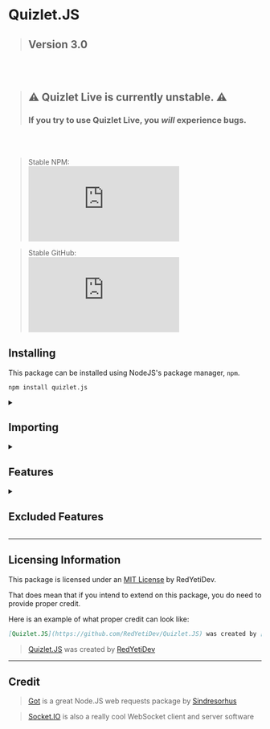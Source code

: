 # Quizlet.JS
> ## Version 3.0
<br/><br/>
> ## ⚠ Quizlet Live is currently unstable. ⚠
> ### If you try to use Quizlet Live, you **_will_** experience bugs. 
<br/><br/>
> Stable NPM:<br/>[![NPM](https://img.shields.io/npm/v/quizlet.js?color=4f12d7&logo=npm&style=for-the-badge&label=Version)](https://npmjs.com/package/quizlet.js)<br/>

> Stable GitHub:<br/>[![GitHub release](https://img.shields.io/github/v/release/redyetidev/quizlet.js?label=version&color=4f12d7&logo=github&style=for-the-badge)](https://github.com/redyetidev/quizlet.js/releases)<br/>


## Installing
This package can be installed using NodeJS's package manager, `npm`.
```
npm install quizlet.js
```

<details>
    <summary>
    
## **Importing**    
</summary>

> To use the new *ESM* syntax, set your `type` to `module` in your `package.json`. [**Click me**](https://nodejs.org/api/packages.html#packages_package_json_and_file_extensions) for more information
- You can import the entire package into a single variable (***esm***)
    ```js
    import * as Quizlet from 'quizlet.js'
    ```

- You can import certain parts of the package into different variables (***esm***)
    ```js
    import {Class, StudySet, User, Live, Folder} from 'quizlet.js'
    ```
- You can also import this package into non-esm modules (***commonjs***)
    ```js
    var Quizlet = await import("quizlet.js")
    ```

</details>

<details>
    <summary>

## **Features**
</summary>

- ## StudySet (`Quizlet.StudySet`)
    One of the main things about Quizlet is the unique study sets. This class allows you to access these sets 
    - ### **Methods**
        <table><thead><tr><th>Type</th><th>Method</th><th>Parameters</th><th>Returns</th><th>Description</th><th>Example</th></tr></thead><tbody><tr><td>

        `static`</td><td>`getByID`</td><td>
        | Parameter | Type              | Default  | Description |
        |-----------|-------------------|----------|-------------|
        | `id`      | `string` `number` | Required | The Set ID  |
        </td><td>
        
        `Promise<StudySet>`</td><td>Gets a study set via it's ID</td><td>
        ```js
        await StudySet.getByID("123456")
        ```
        </td></tr><tr><td>

        `static`</td><td>`getFromUser`</td><td>
        | Parameter | Type              | Default  | Description |
        |-----------|-------------------|----------|-------------|
        | `id`      | `string` `number` | Required | The User ID  |
        </td><td>`Promise<StudySet[]>`</td><td>Gets all the sets that a user has created</td><td>
        ```js
        await StudySet.getFromUser("123456")
        ```
        </td></tr><tr><td>

        `static`</td><td>`getFromClass`</td><td>
        | Parameter | Type              | Default  | Description |
        |-----------|-------------------|----------|-------------|
        | `id`      | `string` `number` | Required | The Class ID  |
        </td><td>
        
        `Promise<StudySet[]>`</td><td>Gets all the sets that exist within a class</td><td>
        ```js
        await StudySet.getFromClass("123456")
        ```
        </td></tr><tr><td>

        `static`</td><td>`getFromFolder`</td><td>
        | Parameter | Type              | Default  | Description |
        |-----------|-------------------|----------|-------------|
        | `id`      | `string` `number` | Required | The Folder ID  |
        </td><td>
        
        `Promise<StudySet[]>`</td><td>Gets all the sets that exist within a folder</td><td>
        ```js
        await StudySet.getFromFolder("123456")
        ```
        </td></tr><tr><td>
        
        `dynamic`</td><td>`getTerms`</td><td>None</td><td id="set-term">`Promise<Term>`:<table><thead><tr><th>Property</th><th>Type</th><th>Description</th></tr></thead><tbody><tr><td>`term`</td><td><table><thead><tr><th>Property</th><th>Type</th><th>Description</th></tr></thead><tbody><tr><td>`text`</td><td>`string`</td><td>The content's text</td></tr><tr><td>`audio`</td><td>`string`</td><td>The content's audio (Always a TTS from my testing)</td></tr></tbody></table></td><td>The term's term</td></tr><tr><td>`definition`</td><td><table><thead><tr><th>Property</th><th>Type</th><th>Description</th></tr></thead><tbody><tr><td>`text`</td><td>`string`</td><td>The content's text</td></tr><tr><td>`audio`</td><td>`string`</td><td>The content's audio (Always a TTS from my testing)</td></tr></tbody></table></td><td>The term's definition</td></tr><tr><td>`rank`</td><td>`number`</td><td>The term's index, or rank in the set</td></tr><tr><td>`image`</td><td>`string`</td><td>The image URL of the term.</td></tr><tr><td>`setId`</td><td>`number`</td><td>The ID of the set that this term belongs in</td></tr><tr><td>`id`</td><td>`number`</td><td>The ID of this term</td></tr></tbody></table></td><td>Gets all the terms in a study set</td><td>
        ```js
        await mySet.getTerms()
        ```
        </td></tr><tr><td>

        `dynamic`</td><td>`getCreator`</td><td>None</td><td>`Promise<User>`</td><td>Gets the creator of a study set.</td><td>
        ```js
        await mySet.getCreator()
        ```
        </td></tr></tbody></table>
    - ### **Properties**
        <table><thead><tr><th>Property</th><th>Type</th><th>Description</th></tr></thead><tbody><tr><td>
        
        `url`</td><td>`string`</td><td>The set URL</td></tr><tr><td>`id`</td><td>`number`</td><td>The set's ID</td></tr><tr><td>`creatorId`</td><td>`number`</td><td>The ID of the set's creator</td></tr><tr><td>`termLang`</td><td>`string`</td><td>The languages of the terms in the set</td></tr><tr><td>`defLang`</td><td>`string`</td><td>The languages of the definitions in the set</td></tr><tr><td>`title`</td><td>`string`</td><td>The set title/name</td></tr><tr><td>`description`</td><td>`string`</td><td>The set's description</td></tr><tr><td>`thumbnail`</td><td>`string`</td><td>The icon for the set</td></tr><tr><td>`numTerms`</td><td>`number`</td><td>The number of terms in this set</td></tr></tbody></table>
- ## User (`Quizlet.User`)
    The `User` class allows you to see details about users on Quizlet
    - ### **Methods**
        <table><thead><tr><th>Type</th><th>Method</th><th>Parameters</th><th>Returns</th><th>Description</th></tr></thead><tbody><tr><td>
        
        `static`</td><td>`getByID`</td><td>
        | Parameter 	| Types 	|Default| Description 	|
        |---	|---	|---	|-|
        | `id` 	| `string` `number`|Required 	| The user ID 	|
        </td><td>

        `Promise<User>`</td><td>Gets a user by their ID</td></tr><tr><td>`static`</td><td>`getByEmail`</td><td>
        | Parameter 	| Types    	|Default| Description      	|
        |-----------	|----------	|-|------------------	|
        | `email`   	| `string` 	|Required| The user's email 	|
        </td><td>
        
        `Promise<User>`</td><td>Gets a user from a registered email</td></tr><tr><td>`static`</td><td>`getByUsername`</td><td>
        | Parameter  	| Types    	| Description         	|
        |------------	|----------	|---------------------	|
        | `username` 	| `string` 	| The user's username 	|
        </td><td>
        
        `Promise<User>`</td><td>Gets a user from the user's username</td></tr><tr><td>`dynamic`</td><td>`getSets`</td><td>None</td><td>`Promise<StudySet[]>`</td><td>Gets all the sets that a user has created</td></tr><tr><td>`dynamic`</td><td>`getClasses`</td><td>None</td><td>`Promise<Class[]>`</td><td>Gets all the classes that the user is a member of</td></tr><tr><td>`dynamic`</td><td>`getFolders`</td><td>None</td><td>`Promise<Folder[]>`</td><td>Gets all the folders that the user has sets in</td></tr></tbody></table>
    - ### **Properties**
        | Property 	| Types 	| Description 	|
        |---	|---	|---	|
        | `id` 	| `number` 	| The user's ID 	|
        | `username` 	| `string` 	| The user's username 	|
        | `avatar` 	| `string` 	| The URL to the user's display image 	|
        | `numClasses` 	| `number` 	| The number of classes that this user is a memberof 	|
        | `type` 	| `0` `1` `2` 	| The type of the user this is. `0` means that the user is a student.<br/>`2` means that the user is a teacher.<br/>If you find out what `1` means for the user, please let me know 	|
- ## Class (`Quizlet.Class`)
    The `Class` class allows you to access classes created within Quizlet
    - ### **Methods**
        <table><thead><tr><th>Type</th><th>Method</th><th>Parameters</th><th>Returns</th><th>Description</th></tr></thead><tbody><tr><td>
        
        `static`</td><td>`getByID`</td><td>
        | Parameter 	| Types             	| Default  	| Description  	|
        |-----------	|-------------------	|----------	|--------------	|
        | `id`      	| `string` `number` 	| Required 	| The class ID 	|
        </td><td>
        
        `Promise<Class>`</td><td>Gets a class by its ID</td></tr><tr><td>`static`</td><td>`getByCode`</td><td>
        | Parameter 	| Type     	| Default  	| Description           	|
        |-----------	|----------	|----------	|-----------------------	|
        | `code`    	| `string` 	| Required 	| The class's join code 	|
        </td><td>
        
        `Promise<Class>`</td><td>Gets a class by its join code</td></tr><tr><td>`static`</td><td>`getFromSchool`</td><td>
        | Parameter 	| Types             	| Default  	| Description  	|
        |-----------	|-------------------	|----------	|--------------	|
        | `id`      	| `string` `number` 	| Required 	| The school's ID 	|
        </td><td>
        
        `Promise<Class[]>`</td><td>Gets all the classes in a school</td></tr><tr><td>`static`</td><td>`getFromUser`</td><td>
        | Parameter 	| Types             	| Default  	| Description  	|
        |-----------	|-------------------	|----------	|--------------	|
        | `id`      	| `string` `number` 	| Required 	| The user's ID 	|
        </td><td>
        
        `Promise<Class[]>`</td><td>Gets all the sets that a user has created</td></tr><tr><td>`static`</td><td>`getClasses`</td><td>None</td><td>`Promise<Class[]>`</td><td>Gets all the classes that the user is a member of</td></tr><tr><td>`dynamic`</td><td>`getMembers`</td><td>None</td><td>`Promise<User[]>`</td><td>Gets all the members of a class</td></tr><tr><td>`dynamic`</td><td>`getSets`</td><td>None</td><td>`Promise<Set[]>`</td><td>Gets all of the sets linked to the class</td></tr></tbody></table>
    - ### **Properties**
        | Property      	| Type     	| Description                         	|
        |---------------	|----------	|-------------------------------------	|
        | `id`          	| `number` 	| The class's ID                      	|
        | `title`       	| `string` 	| The class's title/name              	|
        | `description` 	| `string` 	| The class's course description      	|
        | `creatorId`   	| `number` 	| The ID of the class's creator       	|
        | `numMembers`  	| `number` 	| The number of members in this class 	|
        | `numSets`     	| `number` 	| The number of sets in this class    	|
- ## Folder (`Quizlet.Folder`)
    The `Folder` class allows you to see folders made by the many users of Quizlet
    - ### **Methods**
        <table><thead><tr><th>Type</th><th>Method</th><th>Parameters</th><th>Returns</th><th>Description</th></tr></thead><tbody><tr><td>
        
        `static`</td><td>`getByID`</td><td>
        | Property 	| Type     	| Default  	| Description     	|
        |----------	|----------	|----------	|-----------------	|
        | `id`     	| `number` 	| Required 	| The folder's ID 	|
        </td><td>
        
        `Promise<Folder>`</td><td>Gets a folder by its ID</td></tr><tr><td>`static`</td><td>`getFromUser`</td><td>
        | Property 	| Type     	| Default  	| Description     	|
        |----------	|----------	|----------	|-----------------	|
        | `id`     	| `number` 	| Required 	| The user's ID 	|
        </td><td>
        
        `Promise<Folder[]>`</td><td>Gets all the folders that belong to a user</td></tr><tr><td>`dynamic`</td><td>`getCreator`</td><td>None</td><td>`Promise<User>`</td><td>Gets the creator of a folder</td></tr><tr><td>`dynamic`</td><td>`getSets`</td><td>None</td><td>`Promise<Set[]>`</td><td>Gets all of sets in a folder</td></tr></tbody></table>
    - ### **Properties**
        | Property      	| Type     	| Description                          	|
        |---------------	|----------	|--------------------------------------	|
        | `id`          	| `number` 	| The folder's ID                      	|
        | `creatorId`   	| `number` 	| The ID of the folder's creator       	|
        | `title`       	| `string` 	| The folder's name                    	|
        | `description` 	| `string` 	| The folder's description             	|
        | `url`         	| `string` 	| The folder's publicly accessible URL 	|
- ## Live (`Quizlet.Live`)
    When using this package to join any kind of Quizlet Live game, the classes should be setup in the following mannor:
    ```js
    // First, create a new instance of "Classic" or "Checkpoint"
    /* Quizlet Checkpoint game pins start with the letter "C" (CXX-XXX), any other pins are Quizlet Live game pins */
    const game = new Quizlet.Live.Classic();

    // Once your class is initialized, setup all the events
    /* Refer to each individual class's documentation to see what events are supported */
    game.on("question", (question, options) => {
        // Both Classic and Checkpoint game modes have this event, but each event behaves differently.
        // The main thing throughout both classes is that it is highly recommended to call the `game.answer(...)` method from within this event
        game.answer(options[0])
    })

    // After your events are prepared, you can go ahead and join the game
    game.joinGame("XXXXXX" /* The game pin */, "RedYetiDev" /* username */, "https://assets.quizlet.com/...." /* Your avatar */)
    ```
    - ### **Classic** (`Quizlet.Live.Classic`)
        - ### Methods
            <table><thead><tr><th>Type</th><th>Method</th><th>Parameters</th><th>Returns</th><th>Description</th></tr></thead><tbody><tr><td>
            
            `static`</td><td>`getGame`</td><td>
            | Parameter	| Type     	| Default 	| Description  	|
            |----------	|----------	|---------	|--------------	|
            | `code`   	| `number` 	|Required   | The game code	|
            </td><td>
            
            `Promise<Object>`</td><td>Gets a game via it's code (**The return object is not typed, as you won't really ever need it, but typings may be added in the future**)</td></tr><tr><td>`dynamic`</td><td>`joinGame`</td><td>
            | Parameter 	| Type     	| Default                                                                                    	| Description                                                                                        	|
            |----------	|----------	|--------------------------------------------------------------------------------------------	|----------------------------------------------------------------------------------------------------	|
            | `pin`    	| `number` 	| Required                                                                                   	| The game pin                                                                                       	|
            | `name`   	| `string` 	| `"Quizlet.JS Bot"`                                                                         	| The username to join with                                                                          	|
            | `image`  	| `string` 	| [`"https://assets.quizlet.com/a/j/dist/app/i/live_game/default-avatar.610344da6feae31.png"`](https://assets.quizlet.com/a/j/dist/app/i/live_game/default-avatar.610344da6feae31.png) 	| The avatar to use when joining. *(This avatar's URL must have the root domain of `*.quizlet.com`)* 	|
            </td><td>Nothing</td><td>Joins the Quizlet Live game using the information provided</td></tr><tr><td>
            
            `dynamic`</td><td>`answer`</td><td>
            | Parameter 	| Types                    	| Description                                                                                                                                                                                                                                                                                                                                                                                               	|
            |-----------	|--------------------------	|-----------------------------------------------------------------------------------------------------------------------------------------------------------------------------------------------------------------------------------------------------------------------------------------------------------------------------------------------------------------------------------------------------------	|
            | `answer`  	| `string` `number` [`Term`](#set-term) 	| **`string`**: If `answer` is of type `string`, it is considered to be the content text of the correct answer<br/><br/>**`number`**: If `answer` is of type `number`, it is considered to be the index of the correct answer in the `options` array returned from the `question` event.<br/><br/>[**`Term`**](#set-term): If `answer` is an instance of [`Term`](#set-term), it is considered to contain the same text content of the correct answer 	|
            </td><td>Nothing</td><td>Answers the currently active Quizlet Live question</td></tr></tbody></table>
        - ### Properties
            | Property       	| Types      	| Description                                                                                                                                                                           	|
            |----------------	|------------	|---------------------------------------------------------------------------------------------------------------------------------------------------------------------------------------	|
            | `active`       	| `boolean`  	| Whether the game currently active                                                                                                                                                     	|
            | `pin`          	| `string`   	| The game pin                                                                                                                                                                          	|
            | `gamemode`     	| `0` `1`    	| Whether the game is a Classic game (`1`) or a Checkpoint game (`0`)                                                                                                                   	|
            | `name`         	| `string`   	| The username that game is joining with                                                                                                                                                	|
            | `image`        	| `string`   	| The avatar that the user is using to join the game                                                                                                                                    	|
            | `token`        	| `string`   	| The multiplayer join token for the game                                                                                                                                               	|
            | `id`           	| `string`   	| The user's unique ID (Similar to a UUID)                                                                                                                                              	|
            | `gameInstance` 	| `object`   	| The game instance                                                                                                                                                                     	|
            | `statuses`     	| `string[]` 	| The status that are currently being sent between the client and the server                                                                                                            	|
            | `socket`       	| `Socket`   	| The socket that connects the client to the server (a Socket.IO connection)                                                                                                            	|
            | `set`          	| `StudySet` 	| The set that the host is using to play Quizlet Live                                                                                                                                   	|
            | `terms`        	| `Term[]`   	| The terms that currently in play. The length of this array can range between `6` and `12`                                                                                             	|
            | `type`         	| `number`   	| Whether the game is a singleplayer game (`2`), or a multiplayer game (not `0`)                                                                                                        	|
            | `teams`        	| `object[]` 	| The teams in the game                                                                                                                                                                 	|
            | `team`         	| `object`   	| My team in the game                                                                                                                                                                   	|
            | `index`        	| `number`   	| The currently active question's index                                                                                                                                                 	|
            | `streak`       	| `number`   	| How many attempts a team has made. Your team starts the game with a `streak` of `0` When your team gets a question wrong, and you have to start over, your `streak` increments by `1` 	|
            | `players`      	| `object`   	| All the players within the game                                                                                                                                                       	|
            | `gameOptions`  	| `object`   	| The game's settings                                                                                                                                                                   	|
        - ### Events
            <table><thead><tr><th>Event</th><th>Data</th><th>Description</th></tr></thead><tbody><tr><td>
            
            `answer`</td><td>
            | Property       	| Types     	| Description                                        	|
            |----------------	|-----------	|----------------------------------------------------	|
            | `streak`       	| `number`  	| The `streak` is how many tries the team has taken  	|
            | `index`        	| `number`  	| The index of the question that was answered        	|
            | `isCorrect`    	| `boolean` 	| Whether the question was answered correctly or not 	|
            | `answeredBy`   	| `object`  	| The player object of the question's answerer       	|
            | `answeredWith` 	| `Term`    	| The term that the player chose as their answer     	|
            | `answeredAt`   	| `Date`    	| The exact moment that the question was answered    	|
            </td><td>Fired when a question is answered</td></tr><tr><td>
            
            `replay`</td><td>None</td><td>Fired when the host replays the game</td></tr><tr><td>`lobby`</td><td>None</td><td>Fired when the host moves the game into the lobby, or when the player joins the lobby</td></tr><tr><td>`teams`</td><td>
            | Property   	| Types      	| Description                      	|
            |------------	|------------	|----------------------------------	|
            | `myTeam`   	| `object`   	| The team that the client is on   	|
            | `allTeams` 	| `object[]` 	| All of the teams within the game 	|
            </td><td>Fired when the teams are assigned/reassigned</td></tr><tr><td>
            
            `ended`</td><td>None</td><td>Fired when the game ends</td></tr><tr><td>`start`</td><td>None</td><td>Fired when the game starts</td></tr><tr><td>`question`</td><td>
            | Property   	| Types                 	| Description       	|
            |------------	|-----------------------	|-------------------	|
            | `question` 	| [`Term`](#set-term)   	| The question term 	|
            | `options`  	| [`Term[]`](#set-term) 	| The option terms  	|
            </td><td>
            
            Fired when it is time for the client to answer a question. *(It is **highly** recommended that the `answer` method be called within the listener for this event)*</td></tr></tbody></table>
    - ### **Checkpoint** (`Quizlet.Live.Checkpoint`)
        - ### Methods
            <table><thead><tr><th>Type</th><th>Method</th><th>Parameters</th><th>Returns</th><th>Description</th></tr></thead><tbody><tr><td>
            
            `dynamic`</td><td>`joinGame`</td><td>
            | Parameter 	| Type     	| Default                                                                                    	| Description                                                                                        	|
            |----------	|----------	|--------------------------------------------------------------------------------------------	|----------------------------------------------------------------------------------------------------	|
            | `pin`    	| `number` 	| Required                                                                                   	| The game pin                                                                                       	|
            | `name`   	| `string` 	| `"Quizlet.JS Bot"`                                                                         	| The username to join with                                                                          	|
            | `image`  	| `string` 	| [`"https://assets.quizlet.com/a/j/dist/app/i/live_game/default-avatar.610344da6feae31.png"`](https://assets.quizlet.com/a/j/dist/app/i/live_game/default-avatar.610344da6feae31.png) 	| The avatar to use when joining. *(This avatar's URL must have the root domain of `*.quizlet.com`)* 	|
            </td><td>Nothing</td><td>Joins the Quizlet Live game using the information provided</td></tr><tr><td>
            
            `dynamic`</td><td>`answer`</td><td>
            | Parameter 	| Types              	| Default | Description                                                                                                                                                                                                                                              	|
            |-----------	|--------------------	|----------------------------------------------------------------------------------------------------------------------------------------------------------------------------------------------------------------------------------------------------------	|
            | `answer`  	| `string` `Content` 	| Required | **`string`**:<br>If `answer` is of type `string`, it is considered to be the content text of the correct answer<br><br>**`Content`**:<br>If `answer` is an instance of `Content`, it is considered to contain the same sub-content as the correct answer 	|
            </td><td>Nothing</td><td>Answers the currently active Quizlet Live question</td></tr></tbody></table>
        - ### Properties
            <table><thead><tr><th>Property</th><th>Types</th><th>Description</th></tr></thead><tbody><tr><td>
            
            `active`</td><td>`boolean`</td><td>Whether the game is currently running</td></tr><tr><td>`pin`</td><td>`number`</td><td>The game pin</td></tr><tr><td>`gamemode`</td><td>`0` `1`</td><td>Whether the game is a Checkpoint (`0`) or a Classic (`1`) game</td></tr><tr><td>`name`</td><td>`string`</td><td>The display name that the client is joining the game with</td></tr><tr><td>`image`</td><td>`string`</td><td>The URL of the avatar that the client is joining the game with</td></tr><tr><td>`token`</td><td>`string`</td><td>The checkpoint game token that the client needs to connect to server</td></tr><tr><td>`id`</td><td>`string`</td><td>The player's starting connection id *(This id is only used for socket connection. For everything else, the `uid` property is used)*</td></tr><tr><td>`socket`</td><td>`Socket`</td><td>The socket that connects the client to the server (A Socket.IO socket)</td></tr><tr><td>`uid`</td><td>`string`</td><td>The player's internal ID</td></tr><tr><td id="cp-cq">`cq`</td><td><table><thead><tr><th>Property</th><th>Types</th><th>Description</th></tr></thead><tbody><tr><td>`prompt`</td><td id="cp-content">`Content`:
            | Property 	| Types    	| Description                                                 	|
            |----------	|----------	|-------------------------------------------------------------	|
            | `text`   	| `string` 	| The content's text                                          	|
            | `image`  	| `string` 	| The URL to the content's image                              	|
            | `audio`  	| `string` 	| The URL to the content's audio *(Usually a Text-To-Speech)* 	|
            </td><td>The question's prompt</td></tr><tr><td>
            
            `answer`</td><td>`number` `string`</td><td>The question's answer</td></tr><tr><td>`options`</td><td>[`Content[]`](#cp-content)</td><td>The question's possible answers</td></tr><tr><td>`id`</td><td>`number`</td><td>The item ID for the question</td></tr><tr><td>`type`</td><td>`"WrittenQuestion"` `"MultipleChoiceQuestion"`</td><td>The question type. *(See [Excluded Features](#ef) the question types that are not supported])*</td></tr></tbody></table></td><td>The current question data</td></tr><tr><td id="cp-ic">`isCorrect`</td><td>`boolean`</td><td>Whether you were correct on the last question that you answered</td></tr></tbody></table>
        - ### Events
            <table><thead><tr><th>Event</th><th>Data</th><th>Description</th></tr></thead><tbody><tr><td>
            
            `join`</td><td>None</td><td>Fired when the client joins the game</td></tr><tr><td>`end`</td><td>None</td><td>Fired when the game has ended</td></tr><tr><td>`start`</td><td>None</td><td>Fired when the game starts</td></tr><tr><td>`answer`</td><td>[`isCorrect`](#cp-ic)</td><td>Fired when the answers have been graded</td></tr><tr><td>`disconnect`</td><td>
            | Property 	| Types 	| Description           	|
            |----------	|-------	|-----------------------	|
            | `reason` 	| `*`   	| The disconnect reason 	|     
            </td><td>Fired when the client disconnects from the socket</td></tr><tr><td>
            
            `question`</td><td>[`cq`](#cp-cq)</td><td>Fired when it is time for the client to answer a question</td></tr></tbody></table>
</details>

<details id="ef">
    <summary>

## **Excluded Features**
</summary>

The following features are not supported by Quizlet.JS at this time. I do not have Quizlet+, and am unable to implement these features.
> Most of these features are only available with Quizlet+
- `SeparatedOptionMatchingQuestion`
- `FillInTheBlankQuestion`
- `MixedOptionMatchingQuestion`
- `RevealSelfAssessmentQuestion`
- `TrueFalseQuestion`
- `SpellingQuestion`
- `FITBTextSegment`
- `FITBWrittenBlankSegment`
- `LocationAttribute`
</details>

---

## **Licensing Information**
This package is licensed under an [MIT License](license.md) by RedYetiDev.

That does mean that if you intend to extend on this package, you do need to provide proper credit.

Here is an example of what proper credit can look like:
```md
[Quizlet.JS](https://github.com/RedYetiDev/Quizlet.JS) was created by [RedYetiDev](https://github.com/RedYetiDev)
```
> [Quizlet.JS](https://github.com/RedYetiDev/Quizlet.JS) was created by [RedYetiDev](https://github.com/RedYetiDev)

---
## **Credit**
> [Got](https://github.com/sindresorhus/got) is a great Node.JS web requests package by [Sindresorhus](https://github.com/sindresorhus)

> [Socket.IO](https://socket.io/) is also a really cool WebSocket client and server software

